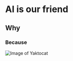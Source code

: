 # AI is our friend
## Why
### Because

![Image of Yaktocat](https://octodex.github.com/images/yaktocat.png)
